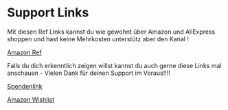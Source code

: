 # Support Links

Mit diesen Ref Links kannst du wie gewohnt über Amazon und AliExpress shoppen und hast keine Mehrkosten unterstütz aber den Kanal !

[Amazon Ref  ](https://amzn.to/3RIUtw4)



Falls du dich erkenntlich zeigen willst kannst du auch gerne diese Links mal anschauen - Vielen Dank für deinen Support im Voraus!!!!

[Spendenlink ](https://streamelements.com/crydteam/tip)

[Amazon Wishlist](https://www.amazon.de/hz/wishlist/ls/99DAZJA1YR9M?ref\_=wl\_share)
